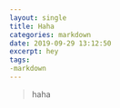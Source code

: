 ```yaml
---
layout: single
title: Haha
categories: markdown
date: 2019-09-29 13:12:50
excerpt: hey
tags:
-markdown
---
```


> haha